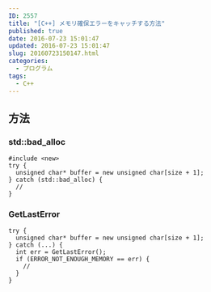 ```yaml
---
ID: 2557
title: "[C++] メモリ確保エラーをキャッチする方法"
published: true
date: 2016-07-23 15:01:47
updated: 2016-07-23 15:01:47
slug: 20160723150147.html
categories:
  - プログラム
tags:
  - C++
---
```


<!--more-->
<h2>方法</h2>
<h3>std::bad_alloc</h3>
<pre class="language-cpp"><code>#include &lt;new&gt;
try {
  unsigned char* buffer = new unsigned char[size + 1];
} catch (std::bad_alloc) {
  // 
}
</code></pre>

<h3>GetLastError</h3>
<pre class="language-cpp"><code>try {
  unsigned char* buffer = new unsigned char[size + 1];
} catch (...) {
  int err = GetLastError();
  if (ERROR_NOT_ENOUGH_MEMORY == err) {
    //
  }
}</code></pre>
